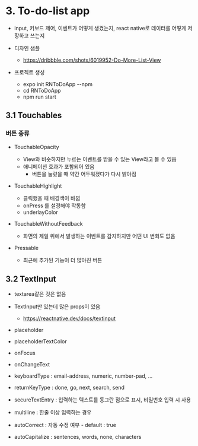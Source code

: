 # 3. To-do-list app

- input, 키보드 제어, 이벤트가 어떻게 생겼는지, react native로 데이터를 어떻게 저장하고 쓰는지
- 디자인 샘플

  - https://dribbble.com/shots/6019952-Do-More-List-View

- 프로젝트 생성
  - expo init RNToDoApp --npm
  - cd RNToDoApp
  - npm run start

## 3.1 Touchables

### 버튼 종류

- TouchableOpacity

  - View와 비슷하지만 누르는 이벤트를 받을 수 있는 View라고 볼 수 있음
  - 애니메이션 효과가 포함되어 있음
    - 버튼을 눌렀을 때 약간 어두워졌다가 다시 밝아짐

- TouchableHighlight

  - 클릭했을 때 배경색이 바뀜
  - onPress 를 설정해야 작동함
  - underlayColor

- TouchableWithoutFeedback

  - 화면의 제일 위에서 발생하는 이벤트를 감지하지만 어떤 UI 변화도 없음

- Pressable
  - 최근에 추가된 기능이 더 많아진 버튼

## 3.2 TextInput

- textarea같은 것은 없음
- TextInput만 있는데 많은 props이 있음

  - https://reactnative.dev/docs/textinput

- placeholder
- placeholderTextColor
- onFocus
- onChangeText
- keyboardType : email-address, numeric, number-pad, ...
- returnKeyType : done, go, next, search, send
- secureTextEntry : 입력하는 텍스트를 동그란 점으로 표시, 비밀번호 입력 시 사용
- multiline : 한줄 이상 입력하는 경우
- autoCorrect : 자동 수정 여부 - default : true
- autoCapitalize : sentences, words, none, characters
